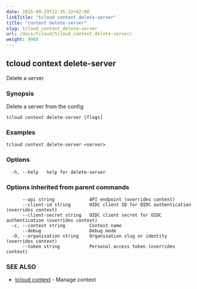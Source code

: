 ```yaml
---
date: 2025-09-29T22:35:32+02:00
linkTitle: "tcloud context delete-server"
title: "context delete-server"
slug: tcloud_context_delete-server
url: /docs/tcloud/tcloud_context_delete-server/
weight: 9988
---
```

## tcloud context delete-server

Delete a server

### Synopsis

Delete a server from the config

```
tcloud context delete-server [flags]
```

### Examples

```
tcloud context delete-server <server>
```

### Options

```
  -h, --help   help for delete-server
```

### Options inherited from parent commands

```
      --api string             API endpoint (overrides context)
      --client-id string       OIDC client ID for OIDC authentication (overrides context)
      --client-secret string   OIDC client secret for OIDC authentication (overrides context)
  -c, --context string         Context name
      --debug                  Debug mode
  -O, --organisation string    Organisation slug or identity (overrides context)
      --token string           Personal access token (overrides context)
```

### SEE ALSO

* [tcloud context](/docs/tcloud/tcloud_context/)	 - Manage context

